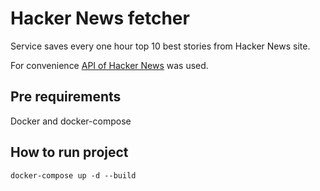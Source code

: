 # Hacker News fetcher

Service saves every one hour top 10 best stories from Hacker News site.

For convenience [API of Hacker News](https://github.com/HackerNews/API) was used.

## Pre requirements

Docker and docker-compose

## How to run project

```
docker-compose up -d --build
```
